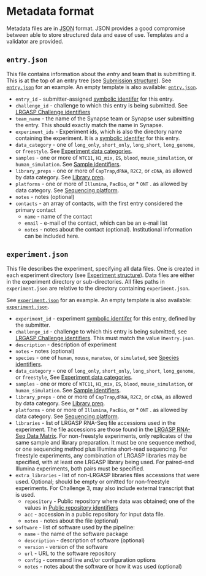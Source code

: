 # Metadata format

Metadata files are in [JSON](https://www.json.org/json-en.html) format.  JSON
provides a good compromise between able to store structured data and ease of
use.  Templates and a validator are provided.

## ``entry.json``

This file contains information about the *entry* and team that is submitting
it.  This is at the top of an entry tree (see [Submission structure](submission.md)).
See [``entry.json``](../examples/darwin_lab/iso_detect_ref_darwin_drna_ont/entry.json) for an example.  An empty
template is also available: [``entry.json``](../templates/entry.json).

* ``entry_id`` - submitter-assigned [symbolic identifer](metadata-identifiers.md#symbolic-identifiers) for this entry.
* ``challenge_id`` - challenge to which this entry is being submitted.
    See [LRGASP Challenge identifiers](metadata-identifiers.md#challenge-identifiers)
* ``team_name`` - the name of the Synapse team or Synapse user submitting the entry.  This should exactly match the
    name in Synapse.
* ``experiment_ids`` - Experiment ids, which is also the directory name containing the
    experiment.  It is a [symbolic identifer](metadata-identifiers.md#symbolic-identifiers) for this entry.
* ``data_category`` - one of ``long_only``, ``short_only``, ``long_short``, ``long_genome``, or ``freestyle``.
    See [Experiment data categories](metadata-identifiers.md#experiment-data-categories).
* ``samples`` - one or more of ``WTC11``, ``H1_mix``, ``ES``, ``blood``, ``mouse_simulation``, or ``human_simulation``.
    See [Sample identifiers](metadata-identifiers.md#sample-identifiers).
* ``library_preps`` - one or more of ``CapTrap``,``dRNA``, ``R2C2``, or ``cDNA``, as allowed by data category.
    See [Library prep](metadata-identifiers.md#library-prep).
* ``platforms`` - one or more of ``Illumina``, ``PacBio``, or * ``ONT`` . as allowed by data category.
    See [Sequencing platform](metadata-identifiers.md#sequencing-platform).
* ``notes`` - notes (optional)
* ``contacts`` - an array of contacts, with the first entry considered the primary contact
  * ``name`` - name of the contact
  * ``email`` - e-mail of the contact, which can be an e-mail list
  * ``notes`` - notes about the contact (optional). Institutional information can be included here.

## ``experiment.json``

This file describes the experiment, specifying all data files.  One is created
in each experiment directory (see [Experiment structure](submission.md#experiment-structure)).
Data files are either in the experiment directory or sub-directories.  All files paths in
``experiment.json`` are relative to the directory containing ``experiment.json``.

See [``experiment.json``](../examples/darwin_lab/iso_detect_de_novo_darwin/pbCDnaES/experiment.json) for an example.
An empty template is also available: [``experiment.json``](../templates/experiment.json).

* ``experiment_id`` - experiment [symbolic identifer](metadata-identifiers.md#symbolic-identifiers) for this entry, defined by the submitter.
* ``challenge_id`` - challenge to which this entry is being submitted, see [LRGASP Challenge identifiers](metadata-identifiers.md#challenge-identifiers). This must match the value in``entry.json``.
* ``description`` - description of experiment
* ``notes`` - notes (optional)
* ``species`` - one of ``human``, ``mouse``, ``manatee``, or ``simulated``, see [Species identifiers](metadata-identifiers.md#species-identifiers).
* ``data_category`` - one of ``long_only``, ``short_only``, ``long_short``, ``long_genome``, or ``freestyle``,
    See [Experiment data categories](metadata-identifiers.md#experiment-data-categories).
* ``samples`` - one or more of ``WTC11``, ``H1_mix``, ``ES``, ``blood``, ``mouse_simulation``, or ``human_simulation``.
    See [Sample identifiers](metadata-identifiers.md#sample-identifiers).
* ``library_preps`` - one or more of ``CapTrap``,``dRNA``, ``R2C2``, or ``cDNA``, as allowed by data category.
    See [Library prep](metadata-identifiers.md#library-prep).
* ``platforms`` - one or more of ``Illumina``, ``PacBio``, or * ``ONT`` . as allowed by data category.
    See [Sequencing platform](metadata-identifiers.md#sequencing-platform).
* ``libraries`` - list of LRGASP RNA-Seq file accessions used in the experiment. The file accessions are those found in the [LRGASP RNA-Seq Data Matrix](rnaseq-data-matrix.md). For non-freestyle experiments, only replicates of the same sample and library preparation.  It must be one sequence method, or one sequencing method plus Illumina short-read sequencing.   For freestyle experiments, any combination of LRGASP libraries may be specified, with at least one LRGASP library being used. For paired-end Illumina experiments, both pairs must be specified.
* ``extra_libraries`` - list of non-LRGASP libraries files accessions that were used.  Optional; should be empty or omitted for non-freestyle experiments.  For Challenge 3, may also include external transcript that is used.
  * ``repository`` - Public repository where data was obtained; one of the values in
    [Public repository identifiers](metadata-identifiers.md#public-repository-identifiers)
  * ``acc`` - accession in a public repository for input data file.
  * ``notes`` - notes about the file (optional)
* ``software`` - list of software used by the pipeline:
  * ``name`` - the name of the software package
  * ``description`` - description of software (optional)
  * ``version`` - version of the software
  * ``url`` - URL to the software repository
  * ``config`` - command line and/or configuration options
  * ``notes`` - notes about the software or how it was used (optional)

